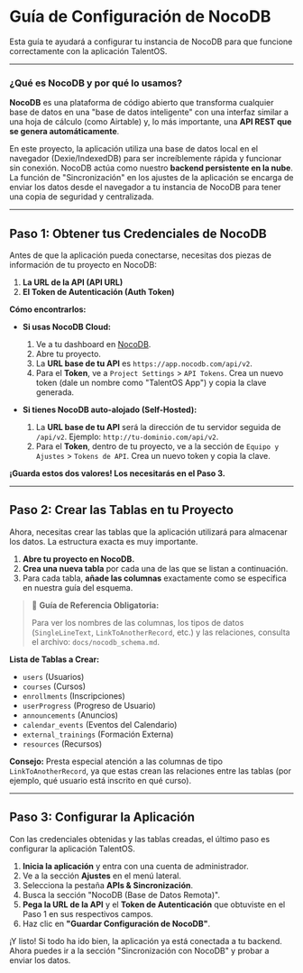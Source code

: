 # Guía de Configuración de NocoDB

Esta guía te ayudará a configurar tu instancia de NocoDB para que funcione correctamente con la aplicación TalentOS.

---

### ¿Qué es NocoDB y por qué lo usamos?

**NocoDB** es una plataforma de código abierto que transforma cualquier base de datos en una "base de datos inteligente" con una interfaz similar a una hoja de cálculo (como Airtable) y, lo más importante, una **API REST que se genera automáticamente**.

En este proyecto, la aplicación utiliza una base de datos local en el navegador (Dexie/IndexedDB) para ser increíblemente rápida y funcionar sin conexión. NocoDB actúa como nuestro **backend persistente en la nube**. La función de "Sincronización" en los ajustes de la aplicación se encarga de enviar los datos desde el navegador a tu instancia de NocoDB para tener una copia de seguridad y centralizada.

---

## Paso 1: Obtener tus Credenciales de NocoDB

Antes de que la aplicación pueda conectarse, necesitas dos piezas de información de tu proyecto en NocoDB:

1.  **La URL de la API (API URL)**
2.  **El Token de Autenticación (Auth Token)**

**Cómo encontrarlos:**

*   **Si usas NocoDB Cloud:**
    1.  Ve a tu dashboard en [NocoDB](https://app.nocodb.com/).
    2.  Abre tu proyecto.
    3.  La **URL base de tu API** es `https://app.nocodb.com/api/v2`.
    4.  Para el **Token**, ve a `Project Settings` > `API Tokens`. Crea un nuevo token (dale un nombre como "TalentOS App") y copia la clave generada.

*   **Si tienes NocoDB auto-alojado (Self-Hosted):**
    1.  La **URL base de tu API** será la dirección de tu servidor seguida de `/api/v2`. Ejemplo: `http://tu-dominio.com/api/v2`.
    2.  Para el **Token**, dentro de tu proyecto, ve a la sección de `Equipo y Ajustes` > `Tokens de API`. Crea un nuevo token y copia la clave.

**¡Guarda estos dos valores! Los necesitarás en el Paso 3.**

---

## Paso 2: Crear las Tablas en tu Proyecto

Ahora, necesitas crear las tablas que la aplicación utilizará para almacenar los datos. La estructura exacta es muy importante.

1.  **Abre tu proyecto en NocoDB.**
2.  **Crea una nueva tabla** por cada una de las que se listan a continuación.
3.  Para cada tabla, **añade las columnas** exactamente como se especifica en nuestra guía del esquema.

> 🔗 **Guía de Referencia Obligatoria:**
>
> Para ver los nombres de las columnas, los tipos de datos (`SingleLineText`, `LinkToAnotherRecord`, etc.) y las relaciones, consulta el archivo: `docs/nocodb_schema.md`.

**Lista de Tablas a Crear:**
*   `users` (Usuarios)
*   `courses` (Cursos)
*   `enrollments` (Inscripciones)
*   `userProgress` (Progreso de Usuario)
*   `announcements` (Anuncios)
*   `calendar_events` (Eventos del Calendario)
*   `external_trainings` (Formación Externa)
*   `resources` (Recursos)

**Consejo:** Presta especial atención a las columnas de tipo `LinkToAnotherRecord`, ya que estas crean las relaciones entre las tablas (por ejemplo, qué usuario está inscrito en qué curso).

---

## Paso 3: Configurar la Aplicación

Con las credenciales obtenidas y las tablas creadas, el último paso es configurar la aplicación TalentOS.

1.  **Inicia la aplicación** y entra con una cuenta de administrador.
2.  Ve a la sección **Ajustes** en el menú lateral.
3.  Selecciona la pestaña **APIs & Sincronización**.
4.  Busca la sección "NocoDB (Base de Datos Remota)".
5.  **Pega la URL de la API** y el **Token de Autenticación** que obtuviste en el Paso 1 en sus respectivos campos.
6.  Haz clic en **"Guardar Configuración de NocoDB"**.

¡Y listo! Si todo ha ido bien, la aplicación ya está conectada a tu backend. Ahora puedes ir a la sección "Sincronización con NocoDB" y probar a enviar los datos.
